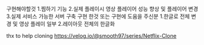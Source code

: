 구현해야할것
1.찜하기 기능
2.실제 플레이시 영상 플레이어 성능 향상 및 플레이어 변경
3.실제 서비스 가능한 서버 구축
구현 한것 또는 구현에 도움을 주신분
1.한글로 전체 변경 및 영상 플레이 일부
2.레이아웃 전체의 한글화

thx to help cloning https://velog.io/@smooth97/series/Netflix-Clone
